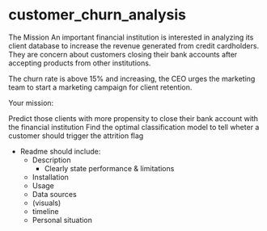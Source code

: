 # customer_churn_analysis


The Mission
An important financial institution is interested in analyzing its client database to increase the revenue generated from credit cardholders. They are concern about customers closing their bank accounts after accepting products from other institutions.

The churn rate is above 15% and increasing, the CEO urges the marketing team to start a marketing campaign for client retention.

Your mission:

Predict those clients with more propensity to close their bank account with the financial institution
Find the optimal classification model to tell wheter a customer should trigger the attrition flag


- Readme should include:
	- Description
		- Clearly state performance & limitations
	- Installation
	- Usage
	- Data sources
	- (visuals)
	- timeline
	- Personal situation